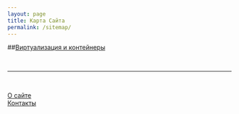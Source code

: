 ```yaml
---
layout: page
title: Карта Сайта
permalink: /sitemap/
---
```





##[Виртуализация и контейнеры](/linux/virtual/)  

<br/>

______

<br/>

[О сайте](/about/)  
[Контакты](/contacts/)  
